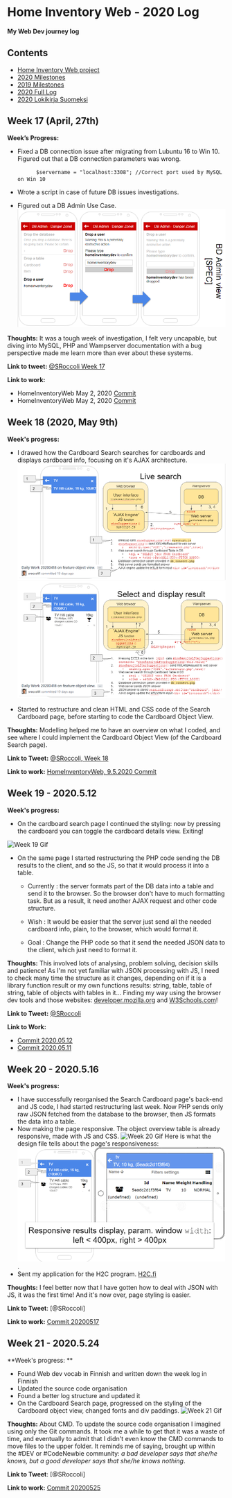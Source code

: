 # Home Inventory Web - 2020 Log

**My Web Dev journey log**

## Contents
- [Home Inventory Web project](https://github.com/sroccoli1/homeinventoryweb)
- [2020 Milestones](https://github.com/sroccoli1/homeinventoryweb/edit/master/2020_milestones.md)
- [2019 Milestones](https://github.com/sroccoli1/homeinventoryweb/edit/master/2019_milestones.md)
- [2020 Full Log](https://github.com/sroccoli1/homeinventoryweb/blob/master/2020_log_full.md)
- [2020 Lokikirja Suomeksi](https://github.com/sroccoli1/homeinventoryweb/blob/master/lokikirja.md)

## Week 17 (April, 27th)

**Week’s Progress:** 
  - Fixed a DB connection issue after migrating from Lubuntu 16 to Win 10. Figured out that a DB connection parameters was wrong.

       
              $servername = "localhost:3308"; //Correct port used by MySQL on Win 10
  - Wrote a script in case of future DB issues investigations.
  - Figured out a DB Admin Use Case. 
![DB Admin Use Case](https://github.com/sroccoli1/homeinventoryweb/blob/c9e8030ebff22532918b2787b1ff4864f6940c84/A04-DB-admin-uc-02.PNG)

**Thoughts:** It was a tough week of investigation, I felt very uncapable, but diving into MySQL, PHP and Wampserver documentation with a bug perspective made me learn more than ever about these systems.  

**Link to tweet:** [@SRoccoli Week 17](https://twitter.com/SRoccoli/status/1259842830421327874?s=20)

**Link to work:** 
- HomeInventoryWeb May 2, 2020 [Commit](https://github.com/sroccoli1/homeinventoryweb/commit/272ff0908963f6065edb6f94b122c1160a30435f)
- HomeInventoryWeb May 2, 2020 [Commit](https://github.com/sroccoli1/homeinventoryweb/commit/87ed033f4a6f6a9299a08a2488706b3736041b0b)

## Week 18 (2020, May 9th) 

**Week's progress:** 
- I drawed how the Cardboard Search searches for cardboards and displays cardboard info, focusing on it's AJAX architecture. 
![Design-Gui-Livesearch-01](https://github.com/sroccoli1/homeinventoryweb/blob/be50fe3406ac4f70a9d6d94f239c94d36363c485/design-gui-livesearch-01.PNG)
![Design-Gui-Livesearch-02](https://github.com/sroccoli1/homeinventoryweb/blob/assets/design-gui-livesearch-02.PNG)

- Started to restructure and clean HTML and CSS code of the Search Cardboard page, before starting to code the Cardboard Object View.

**Thoughts:** Modelling helped me to have an overview on what I coded, and see where I could implement the Cardboard Object View (of the Cardboard Search page).

**Link to Tweet:** [@SRoccoli, Week 18](https://twitter.com/SRoccoli/status/1263474139605733378?s=20)

**Link to work:** [HomeInventoryWeb, 9.5.2020 Commit](https://github.com/sroccoli1/homeinventoryweb/commit/5f381a0fc37459b513f2fc48cc89708cd2f966b4)

## Week 19 - 2020.5.12 

**Week's progress:** 
- On the cardboard search page I continued the styling: now by pressing the cardboard you can toggle the cardboard details view. Exiting! 

![Week 19 Gif](https://media.giphy.com/media/JsQHjIe6Sn4g2Lgr2b/giphy.gif)

- On the same page I started restructuring the PHP code sending the DB results to the client, and so the JS, so that it would process it into a table.

  - Currently : the server formats part of the DB data into a table and send it to the browser. So the browser don't have to much formatting task. But as a result, it need another AJAX request and other code structure.  

  - Wish : It would be easier that the server just send all the needed cardboard info, plain, to the browser, which would format it.
  
  - Goal : Change the PHP code so that it send the needed JSON data to the client, which just need to format it.

**Thoughts:** This involved lots of analysing, problem solving, decision skills and patience! As I'm not yet familiar with JSON processing with JS, I need to check many time the structure as it changes, depending on if it is a library function result or my own functions results: string, table, table of string, table of objects with tables in it... Finding my way using the browser dev tools and those websites: [developer.mozilla.org](https://developer.mozilla.org/en-US/docs/Web/JavaScript/Reference) and [W3Schools.com](https://www.w3schools.com/jsref/default.asp)! 

**Link to Tweet:** [@SRoccoli](https://twitter.com/SRoccoli/status/1267320999768322054?s=09) 

**Link to Work:** 
- [Commit 2020.05.12](https://github.com/sroccoli1/homeinventoryweb/commit/ac8df4b428c61e2932fe8a7a68c9564e47b143ec)
- [Commit 2020.05.11](https://github.com/sroccoli1/homeinventoryweb/commit/e2d0beeeffcbb5c7ad286ecd301ef85371c1208f)

## Week  20 - 2020.5.16

**Week's progress:** 
- I have successfully reorganised the Search Cardboard page's back-end and JS code, I had started restructuring last week. Now PHP sends only raw JSON fetched from the database to the browser, then JS formats the data into a table. 
- Now making the page responsive. The object overview table is already responsive, made with JS and CSS. 
![Week 20 Gif](https://media.giphy.com/media/YpeCk5jn3WGMEUdMcQ/giphy.gif) 
Here is what the design file tells about the page's responsiveness:
![design-gui-livesearch-04.PNG](https://github.com/sroccoli1/homeinventoryweb/blob/assets/design-gui-livesearch-04.PNG). 
- Sent my application for the H2C program. [H2C.fi](https://h2c.fi/)

**Thoughts:** I feel better now that I have gotten how to deal with JSON with JS, it was the first time! And it's now over, page styling is easier. 

**Link to Tweet**: [@SRoccoli] 

**Link to work:** [Commit 20200517](https://github.com/sroccoli1/homeinventoryweb/commit/52355dab706680d042197f5cfa76184665851acc)

## Week 21 - 2020.5.24 

**Week's progress: **
- Found Web dev vocab in Finnish and written down the week log in Finnish
- Updated the source code organisation 
- Found a better log structure and updated it
- On the Cardboard Search page, progressed on the styling of the Cardboard object view, changed fonts and div paddings.
![Week 21 Gif](https://media.giphy.com/media/PkS9eV0dtaCp2JayLa/giphy.gif) 

**Thoughts:** About CMD. 
To update the source code organisation I imagined using only the Git commands.
It took me a while to get that it was a waste of time, and eventually to admit that I didn't even know the CMD commands to move files to the upper folder.
It reminds me of saying, brought up within the #DEV or #CodeNewbie community: *a bad developer says that she/he knows, but a good developer says that she/he knows nothing*. 

**Link to Tweet**: [@SRoccoli]

**Link to work:** [Commit 20200525](https://github.com/sroccoli1/homeinventoryweb/commit/81691cb9815e2d06fccb08c1d5474cbdbbd4ef17)
